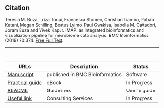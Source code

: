## Citation
Teresia M. Buza, Triza Tonui, Francesca Stomeo, Christian Tiambo, Robab Katani, Megan Schilling, Beatus Lyimo, Paul Gwakisa, Isabella M. Cattadori, Joram Buza and Vivek Kapur. iMAP: an integrated bioinformatics and visualization pipeline for microbiome data analysis. BMC Bioinformatics (2019) 20:374. [Free Full Text](https://rdcu.be/b5iVj).

<hr>
<br>

| URLs | Description | Status |
|-------|--------------------| --------- |
|[Manuscript](https://bmcbioinformatics.biomedcentral.com/articles/10.1186/s12859-019-2965-4) | published in BMC Bioinformatics | Software |
|[Practical guide]() | eBook | In Progress |
|[README](https://github.com/tmbuza/iMAP/blob/master/README2.md/) | Guidelines | User's guide |
|[Useful link](https://https://www.microbiome-bioinfo.com//) | Consulting Services | In Progress |
